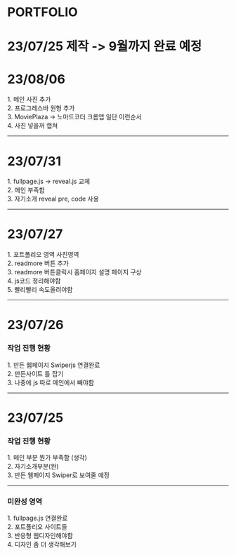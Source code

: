 # PORTFOLIO  

<h1>23/07/25 제작 -> 9월까지 완료 예정</h1> 

<h1>23/08/06</h1>
1. 메인 사진 추가 <br>
2. 프로그레스바 원형 추가<br>
3. MoviePlaza -> 노마드코더 크롬앱 일단 이런순서<br>
4. 사진 넣을꺼 캡쳐
<hr>
<h1>23/07/31</h1>
1. fullpage.js -> reveal.js 교체<br>
2. 메인 부족함 <br>
3. 자기소개 reveal pre, code 사용 
<hr>
<h1>23/07/27</h1>
1. 포트폴리오 영역 사진영역<br>
2. readmore 버튼 추가<Br>
3. readmore 버튼클릭시 홈페이지 설명 페이지 구상<Br>
4. js코드 정리해야함<br>
5. 빨리빨리 속도올려야함<br>

<hr>
<h1>23/07/26</h1>
<h3>작업 진행 현황</h3>
1. 만든 웹페이지 Swiperjs 연결완료 <Br>
2. 만든사이트 틀 잡기<br>
3. 나중에 js 따로 메인에서 빼야함
<hr>
<h1>23/07/25</h1>
<h3>작업 진행 현황</h3>
1. 메인 부분 뭔가 부족함 (생각) <br>
2. 자기소개부분(완) <br>
3. 만든 웹페이지 Swiper로 보여줄 예정
<hr>

<h3>미완성 영역</h3>
1. fullpage.js 연결완료<br>
2. 포트폴리오 사이트들 <br>
3. 반응형 웹디자인해야함<br>
4. 디자인 좀 더 생각해보기


